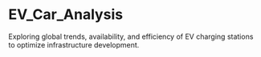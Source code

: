 # EV_Car_Analysis
Exploring global trends, availability, and efficiency of EV charging stations to optimize infrastructure development.
